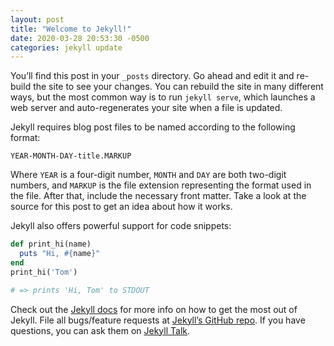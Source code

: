 ```yaml
---
layout: post
title: "Welcome to Jekyll!"
date: 2020-03-28 20:53:30 -0500
categories: jekyll update
---
```


You’ll find this post in your `_posts` directory. Go ahead and edit it and
re-build the site to see your changes. You can rebuild the site in many
different ways, but the most common way is to run `jekyll serve`, which
launches a web server and auto-regenerates your site when a file is updated.

Jekyll requires blog post files to be named according to the following format:

`YEAR-MONTH-DAY-title.MARKUP`

Where `YEAR` is a four-digit number, `MONTH` and `DAY` are both two-digit
numbers, and `MARKUP` is the file extension representing the format used in
the file. After that, include the necessary front matter. Take a look at the
source for this post to get an idea about how it works.

Jekyll also offers powerful support for code snippets:

```ruby
def print_hi(name)
  puts "Hi, #{name}"
end
print_hi('Tom')

# => prints 'Hi, Tom' to STDOUT
```

Check out the [Jekyll docs][jekyll-docs] for more info on how to get the
most out of Jekyll. File all bugs/feature requests at
[Jekyll’s GitHub repo][jekyll-gh]. If you have questions, you can ask them
on [Jekyll Talk][jekyll-talk].

[jekyll-docs]: https://jekyllrb.com/docs/home
[jekyll-gh]: https://github.com/jekyll/jekyll
[jekyll-talk]: https://talk.jekyllrb.com/
